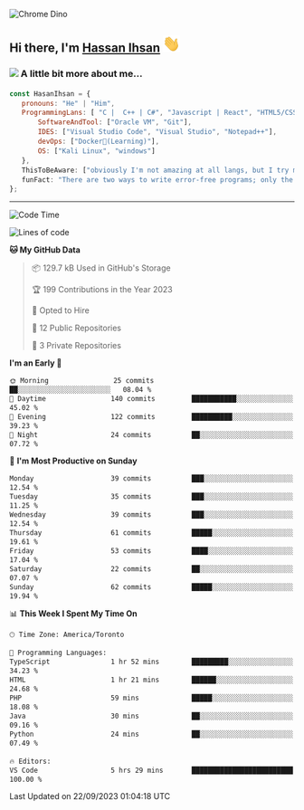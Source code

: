  <!--
**HasanIhsan/HasanIhsan** is a ✨ _special_ ✨ repository because its `README.md` (this file) appears on your GitHub profile.
-->

![Chrome Dino](https://mir-s3-cdn-cf.behance.net/project_modules/max_1200/4ff07986208593.5d9a654e92f36.gif)


<h2 align="left">Hi there, I'm <a href="https://www.linkedin.com/in/hassan-ihsan-045b11231/" target="_blank" rel="noopener noreferrer">Hassan Ihsan</a> <img src="https://raw.githubusercontent.com/ABSphreak/ABSphreak/master/gifs/Hi.gif" height="30" />
 
 
 ### <img src="https://media.giphy.com/media/VgCDAzcKvsR6OM0uWg/giphy.gif" width="50"> A little bit more about me...  
 
 ```javascript
const HasanIhsan = {
    pronouns: "He" | "Him",
    ProgrammingLans: [ "C |  C++ | C#", "Javascript | React", "HTML5/CSS", "JSON", "Java"],
        SoftwareAndTool: ["Oracle VM", "Git"],
        IDES: ["Visual Studio Code", "Visual Studio", "Notepad++"],
        devOps: ["Docker🐳(Learning)"], 
        OS: ["Kali Linux", "windows"]
    },
    ThisToBeAware: ["obviously I'm not amazing at all langs, but I try my best not to go rusty"], 
    funFact: "There are two ways to write error-free programs; only the third one works"
};
```
 
 --- 

<!--START_SECTION:waka-->
![Code Time](http://img.shields.io/badge/Code%20Time-203%20hrs%2034%20mins-blue)

![Lines of code](https://img.shields.io/badge/From%20Hello%20World%20I%27ve%20Written-983.5%20thousand%20lines%20of%20code-blue)

**🐱 My GitHub Data** 

> 📦 129.7 kB Used in GitHub's Storage 
 > 
> 🏆 199 Contributions in the Year 2023
 > 
> 💼 Opted to Hire
 > 
> 📜 12 Public Repositories 
 > 
> 🔑 3 Private Repositories 
 > 
**I'm an Early 🐤** 

```text
🌞 Morning                25 commits          ██░░░░░░░░░░░░░░░░░░░░░░░   08.04 % 
🌆 Daytime                140 commits         ███████████░░░░░░░░░░░░░░   45.02 % 
🌃 Evening                122 commits         ██████████░░░░░░░░░░░░░░░   39.23 % 
🌙 Night                  24 commits          ██░░░░░░░░░░░░░░░░░░░░░░░   07.72 % 
```
📅 **I'm Most Productive on Sunday** 

```text
Monday                   39 commits          ███░░░░░░░░░░░░░░░░░░░░░░   12.54 % 
Tuesday                  35 commits          ███░░░░░░░░░░░░░░░░░░░░░░   11.25 % 
Wednesday                39 commits          ███░░░░░░░░░░░░░░░░░░░░░░   12.54 % 
Thursday                 61 commits          █████░░░░░░░░░░░░░░░░░░░░   19.61 % 
Friday                   53 commits          ████░░░░░░░░░░░░░░░░░░░░░   17.04 % 
Saturday                 22 commits          ██░░░░░░░░░░░░░░░░░░░░░░░   07.07 % 
Sunday                   62 commits          █████░░░░░░░░░░░░░░░░░░░░   19.94 % 
```


📊 **This Week I Spent My Time On** 

```text
🕑︎ Time Zone: America/Toronto

💬 Programming Languages: 
TypeScript               1 hr 52 mins        █████████░░░░░░░░░░░░░░░░   34.23 % 
HTML                     1 hr 21 mins        ██████░░░░░░░░░░░░░░░░░░░   24.68 % 
PHP                      59 mins             █████░░░░░░░░░░░░░░░░░░░░   18.08 % 
Java                     30 mins             ██░░░░░░░░░░░░░░░░░░░░░░░   09.16 % 
Python                   24 mins             ██░░░░░░░░░░░░░░░░░░░░░░░   07.49 % 

🔥 Editors: 
VS Code                  5 hrs 29 mins       █████████████████████████   100.00 % 
```


 Last Updated on 22/09/2023 01:04:18 UTC
<!--END_SECTION:waka-->
 
 

